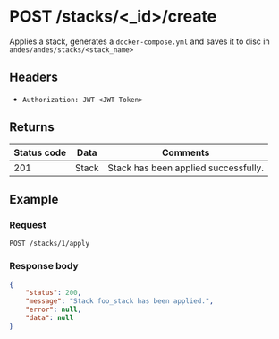 # POST /stacks/<_id>/create
Applies a stack, generates a `docker-compose.yml` and saves it to disc in `andes/andes/stacks/<stack_name>`
## Headers
* `Authorization: JWT <JWT Token>`

## Returns
Status code | Data | Comments 
---|---|---
201|Stack|Stack has been applied successfully.

## Example
### Request
`POST /stacks/1/apply`

### Response body
```json
{
    "status": 200,
    "message": "Stack foo_stack has been applied.",
    "error": null,
    "data": null
}
```